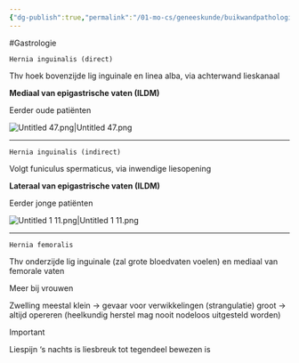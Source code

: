 ```yaml
---
{"dg-publish":true,"permalink":"/01-mo-cs/geneeskunde/buikwandpathologie/","noteIcon":"","created":"2024-11-24T10:55:08.347+01:00","updated":"2024-12-29T13:58:43.633+01:00"}
---
```


#Gastrologie 

`Hernia inguinalis (direct)`

Thv hoek bovenzijde lig inguinale en linea alba, via achterwand lieskanaal

**Mediaal van epigastrische vaten (ILDM)**

Eerder oude patiënten

![Untitled 47.png|Untitled 47.png](/img/user/06%20Toolkit/Files/Untitled%2047.png)

---
`Hernia inguinalis (indirect)`

Volgt funiculus spermaticus, via inwendige liesopening

**Lateraal van epigastrische vaten (ILDM)**

Eerder jonge patiënten

![Untitled 1 11.png|Untitled 1 11.png](/img/user/06%20Toolkit/Files/Untitled%201%2011.png)

---
`Hernia femoralis`

Thv onderzijde lig inguinale (zal grote bloedvaten voelen) en mediaal van femorale vaten

Meer bij vrouwen

Zwelling meestal klein → gevaar voor verwikkelingen (strangulatie) groot → altijd opereren (heelkundig herstel mag nooit nodeloos uitgesteld worden)

  

> [!important]  
> Liespijn ‘s nachts is liesbreuk tot tegendeel bewezen is